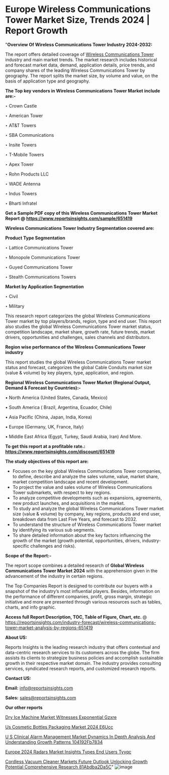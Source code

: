 # Europe Wireless Communications Tower Market Size, Trends 2024 | Report Growth

"<strong>Overview Of Wireless Communications Tower Industry 2024-2032:</strong>

The report offers detailed coverage of <a href=https://www.reportsinsights.com/sample/651419>Wireless Communications Tower</a> industry and main market trends. The market research includes historical and forecast market data, demand, application details, price trends, and company shares of the leading Wireless Communications Tower by geography. The report splits the market size, by volume and value, on the basis of application type and geography.

<strong>The Top key vendors in Wireless Communications Tower Market include are:- </strong>

‣ Crown Castle

‣ American Tower

‣ AT&T Towers

‣ SBA Communications

‣ Insite Towers

‣ T-Mobile Towers

‣ Apex Tower

‣ Rohn Products LLC

‣ WADE Antenna

‣ Indus Towers

‣ Bharti Infratel

<strong>Get a Sample PDF copy of this Wireless Communications Tower Market Report </strong><strong>@ <a href=https://www.reportsinsights.com/sample/651419 style=color:#0000ff;>https://www.reportsinsights.com/sample/651419</a> </strong>

<strong>Wireless Communications Tower Industry Segmentation covered are:</strong>

<strong>Product Type Segmentation</strong>

‣ Lattice Communications Tower

‣ Monopole Communications Tower

‣ Guyed Communications Tower

‣ Stealth Communications Towers

<strong>Market by Application Segmentation</strong>

‣ Civil

‣ Military

This research report categorizes the global Wireless Communications Tower market by top players/brands, region, type and end user. This report also studies the global Wireless Communications Tower market status, competition landscape, market share, growth rate, future trends, market drivers, opportunities and challenges, sales channels and distributors.

<strong>Region wise performance of the Wireless Communications Tower industry</strong><strong> </strong>

This report studies the global Wireless Communications Tower market status and forecast, categorizes the global Cable Conduits market size (value &amp; volume) by key players, type, application, and region. 

<strong>Regional Wireless Communications Tower Market (Regional Output, Demand &amp; Forecast by Countries):-</strong>

• North America (United States, Canada, Mexico)

• South America ( Brazil, Argentina, Ecuador, Chile)

• Asia Pacific (China, Japan, India, Korea)

• Europe (Germany, UK, France, Italy)

• Middle East Africa (Egypt, Turkey, Saudi Arabia, Iran) And More.

<strong>To get this report at a profitable rate.: <a href=https://www.reportsinsights.com/discount/651419 style=color:#0000ff;>https://www.reportsinsights.com/discount/651419</a></strong>

<strong>The study objectives of this report are:</strong>
<ul>
  <li>Focuses on the key global Wireless Communications Tower companies, to define, describe and analyze the sales volume, value, market share, market competition landscape and recent development.</li>
  <li>To project the value and sales volume of Wireless Communications Tower submarkets, with respect to key regions.</li>
  <li>To analyze competitive developments such as expansions, agreements, new product launches, and acquisitions in the market.</li>
  <li>To study and analyze the global Wireless Communications Tower market size (value &amp; volume) by company, key regions, products and end user, breakdown data from Last Five Years, and forecast to 2032.</li>
  <li>To understand the structure of Wireless Communications Tower market by identifying its various sub segments.</li>
  <li>To share detailed information about the key factors influencing the growth of the market (growth potential, opportunities, drivers, industry-specific challenges and risks).</li>
</ul>
<strong>Scope of the Report:-</strong><strong> </strong>

The report scope combines a detailed research of <strong>Global Wireless Communications Tower Market 2024 </strong>with the apprehension given in the advancement of the industry in certain regions.

The Top Companies Report is designed to contribute our buyers with a snapshot of the industry’s most influential players. Besides, information on the performance of different companies, profit, gross margin, strategic initiative and more are presented through various resources such as tables, charts, and info graphic.

<strong>Access full Report Description, TOC, Table of Figure, Chart, etc. </strong>@   <a href=https://reportsinsights.com/industry-forecast/wireless-communications-tower-market-analysis-by-regions-651419 style=color:#0000ff;>https://reportsinsights.com/industry-forecast/wireless-communications-tower-market-analysis-by-regions-651419</a>

<strong>About US:</strong>

Reports Insights is the leading research industry that offers contextual and data-centric research services to its customers across the globe. The firm assists its clients to strategize business policies and accomplish sustainable growth in their respective market domain. The industry provides consulting services, syndicated research reports, and customized research reports.

<strong>Contact US:</strong>

<p class=""""><b>Email:</b> <a href=mailto:info@reportsinsights.com>info@reportsinsights.com</a></p>
<p class=""""><b>Sales:</b> <a href=mailto:sales@reportsinsights.com>sales@reportsinsights.com</a></p>

<strong>Our other reports</strong>

<a href=https://www.linkedin.com/pulse/dry-ice-machine-market-witnesses-exponential-gzxre/>Dry Ice Machine Market Witnesses Exponential Gzxre</a>

<a href=https://www.linkedin.com/pulse/us-cosmetic-bottles-packaging-market-2024-e6ucc/>Us Cosmetic Bottles Packaging Market 2024 E6Ucc</a>

<a href=https://medium.com/@patelamau/u-s-clinical-alarm-management-market-dynamics-in-depth-analysis-and-understanding-growth-patterns-104192fb7834>U S Clinical Alarm Management Market Dynamics In Depth Analysis And Understanding Growth Patterns 104192Fb7834</a>

<a href=https://www.linkedin.com/pulse/europe-2024-radars-market-insights-types-end-users-tyyqc/>Europe 2024 Radars Market Insights Types End Users Tyyqc</a>

<a href=https://medium.com/@ruchikakadam73/cordless-vacuum-cleaner-markets-future-outlook-unlocking-growth-potential-comprehensive-research-81abdba2da5c>Cordless Vacuum Cleaner Markets Future Outlook Unlocking Growth Potential Comprehensive Research 81Abdba2Da5C</a>"
![image](https://github.com/Reportsinsights123/RIgrowth/assets/158415881/49d8fdc1-1201-4fa4-bba4-52878645cc0b)

